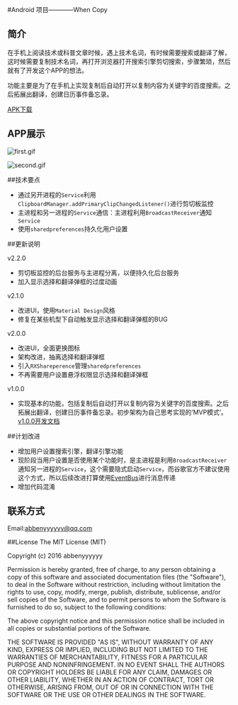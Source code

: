 #Android 项目————When Copy

## 简介

在手机上阅读技术或科普文章时候，遇上技术名词，有时候需要搜索或翻译了解，这时候需要复制技术名词，再打开浏览器打开搜索引擎剪切搜索，步骤繁琐，然后就有了开发这个APP的想法。  

功能主要是为了在手机上实现复制后自动打开以复制内容为关键字的百度搜索。之后拓展出翻译，创建日历事件备忘录。

[APK下载](http://fir.im/nfrq)

## APP展示
![first.gif](http://ww4.sinaimg.cn/mw690/71a00955gw1f6pkpmn7d0g209q0h51l0.gif)

![second.gif](http://ww4.sinaimg.cn/mw690/71a00955gw1f6pkq9oj9fg209q0h5u12.gif)

##技术要点
* 通过另开进程的`Service`利用`ClipboardManager.addPrimaryClipChangedListener()`进行剪切板监控
* 主进程和另一进程的`Service`通信：主进程利用`BroadcastReceiver`通知`Service`
* 使用`sharedpreferences`持久化用户设置

##更新说明

v2.2.0
* 剪切板监控的后台服务与主进程分离，以便持久化后台服务
* 加入显示选择和翻译弹框的过度动画

v2.1.0
* 改进UI，使用`Material Design`风格 
* 修复在某些机型下自动触发显示选择和翻译弹框的BUG

v2.0.0
*  改进UI，全面更换图标
*  架构改进，抽离选择和翻译弹框
*  引入`RXShareperence`管理`sharedpreferences`
*  不再需要用户设置悬浮权限显示选择和翻译弹框

v1.0.0
* 实现基本的功能，包括复制后自动打开以复制内容为关键字的百度搜索。之后拓展出翻译，创建日历事件备忘录。初步架构为自己思考实现的‘MVP模式’。[v1.0.0开发文档](https://abbenyyyyyy.github.io/WhenCopy-DevelopmentDocumentation.html)

##计划改进
* 增加用户设置搜索引擎，翻译引擎功能
* 现阶段当用户设置是否使用某个功能时，是主进程是利用`BroadcastReceiver`通知另一进程的`Service`，这个需要隐式启动`Service`，而谷歌官方不建议使用这个方式，所以后续改进打算使用[EventBus](https://github.com/greenrobot/EventBus)进行消息传递
* 增加代码混淆
	
## 联系方式

Email:abbenyyyyyy@qq.com

##License
The MIT License (MIT)

Copyright (c) 2016 abbenyyyyyy

Permission is hereby granted, free of charge, to any person obtaining a copy
of this software and associated documentation files (the "Software"), to deal
in the Software without restriction, including without limitation the rights
to use, copy, modify, merge, publish, distribute, sublicense, and/or sell
copies of the Software, and to permit persons to whom the Software is
furnished to do so, subject to the following conditions:

The above copyright notice and this permission notice shall be included in all
copies or substantial portions of the Software.

THE SOFTWARE IS PROVIDED "AS IS", WITHOUT WARRANTY OF ANY KIND, EXPRESS OR
IMPLIED, INCLUDING BUT NOT LIMITED TO THE WARRANTIES OF MERCHANTABILITY,
FITNESS FOR A PARTICULAR PURPOSE AND NONINFRINGEMENT. IN NO EVENT SHALL THE
AUTHORS OR COPYRIGHT HOLDERS BE LIABLE FOR ANY CLAIM, DAMAGES OR OTHER
LIABILITY, WHETHER IN AN ACTION OF CONTRACT, TORT OR OTHERWISE, ARISING FROM,
OUT OF OR IN CONNECTION WITH THE SOFTWARE OR THE USE OR OTHER DEALINGS IN THE
SOFTWARE.